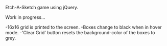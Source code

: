 Etch-A-Sketch game using jQuery.

Work in progress...

-16x16 grid is printed to the screen.
-Boxes change to black when in hover mode.
-'Clear Grid' button resets the background-color of the boxes to grey.
